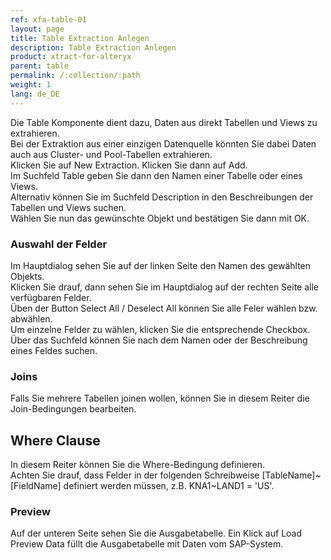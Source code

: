 ```yaml
---
ref: xfa-table-01
layout: page
title: Table Extraction Anlegen
description: Table Extraction Anlegen
product: xtract-for-alteryx
parent: table
permalink: /:collection/:path
weight: 1
lang: de_DE
---
```


Die Table Komponente dient dazu, Daten aus direkt Tabellen und Views zu extrahieren. <br>
Bei der Extraktion aus einer einzigen Datenquelle könnten Sie dabei Daten auch aus Cluster- und Pool-Tabellen extrahieren. <br>
Klicken Sie auf New Extraction. Klicken Sie dann auf Add. <br>
Im Suchfeld Table geben Sie dann den Namen einer Tabelle oder eines Views.<br> 
Alternativ können Sie im Suchfeld Description in den Beschreibungen der Tabellen und Views suchen.<br> 
Wählen Sie nun das gewünschte Objekt und bestätigen Sie dann mit OK.<br> 


### Auswahl der Felder
Im Hauptdialog sehen Sie auf der linken Seite den Namen des gewählten Objekts.<br>
Klicken Sie drauf, dann sehen Sie im Hauptdialog auf der rechten Seite alle verfügbaren Felder. <br> 
Üben der Button Select All / Deselect All können Sie alle Feler wählen bzw. abwählen. <br>
Um einzelne Felder zu wählen, klicken Sie die entsprechende Checkbox. <br>
Über das Suchfeld können Sie nach dem Namen oder der Beschreibung eines Feldes suchen.<br>

### Joins
Falls Sie mehrere Tabellen joinen wollen, können Sie in diesem Reiter die Join-Bedingungen bearbeiten.<br> 

## Where Clause
In diesem Reiter können Sie die Where-Bedingung definieren.<br> 
Achten Sie drauf, dass Felder in der folgenden Schreibweise [TableName]~[FieldName] definiert werden müssen, z.B. KNA1~LAND1 = 'US'.

### Preview 
Auf der unteren Seite sehen Sie die Ausgabetabelle. Ein Klick auf Load Preview Data füllt die Ausgabetabelle mit Daten vom SAP-System.<br>
